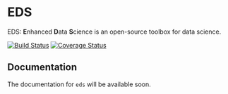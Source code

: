 EDS
======

EDS: **E**nhanced **D**ata **S**cience is an open-source toolbox for data science.

[![Build Status](https://travis-ci.com/michaelmunje/EDS.svg?branch=master)](https://travis-ci.com/michaelmunje/EDS)
[![Coverage Status](https://coveralls.io/repos/github/michaelmunje/EDS/badge.svg?branch=testing)](https://coveralls.io/github/michaelmunje/EDS?branch=testing)

Documentation
-------------

The documentation for ``eds`` will be available soon.

